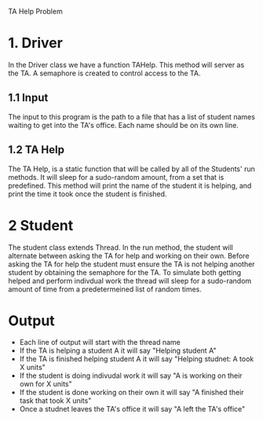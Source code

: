 TA Help Problem

# 1. Driver
In the Driver class we have a function TAHelp. This method will server as the TA.
A semaphore is created to control access to the TA.

## 1.1 Input
The input to this program is the path to a file that has a list of student names waiting to get into the TA's office. Each name should be on its own line.

## 1.2 TA Help
The TA Help, is a static function that will be called by all of the Students' run methods.
It will sleep for a sudo-random amount, from a set that is predefined. This method will print the name of the student it is helping, and print the time it took once the student is finished.

# 2 Student
The student class extends Thread. In the run method, the student will alternate between asking the TA for help and working on their own. Before asking the TA for help the student must ensure the TA is not helping another student by obtaining the semaphore for the TA. To simulate both getting helped and perform indivdual work the thread will sleep for a sudo-random amount of time from a predetermeined list of random times.

# Output
* Each line of output will start with the thread name
* If the TA is helping a student A it will say "Helping student A"
* If the TA is finished helping student A it will say "Helping studnet: A took X units"
* If the student is doing indivudal work it will say "A is working on their own for X units"
* If the student is done working on their own it will say "A finished their task that took X units"
* Once a studnet leaves the TA's office it will say "A left the TA's office"